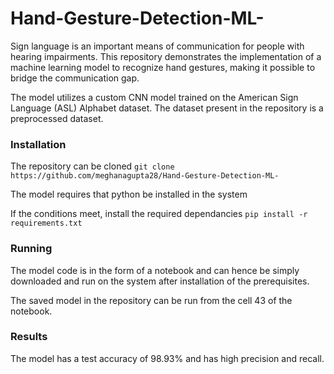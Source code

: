 # Hand-Gesture-Detection-ML-

Sign language is an important means of communication for people with hearing impairments. This repository demonstrates the implementation of a machine learning model to recognize hand gestures, making it possible to bridge the communication gap.

The model utilizes a custom CNN model trained on the American Sign Language (ASL) Alphabet dataset. The dataset present in the repository is a preprocessed dataset.

### Installation

The repository can be cloned
```git clone https://github.com/meghanagupta28/Hand-Gesture-Detection-ML-``` 

The model requires that python be installed in the system

If the conditions meet, install the required dependancies
```pip install -r requirements.txt```

### Running 

The model code is in the form of a notebook and can hence be simply downloaded and run on the system after installation of the prerequisites.

The saved model in the repository can be run from the cell 43 of the notebook. 

### Results

The model has a test accuracy of 98.93% and has high precision and recall. 